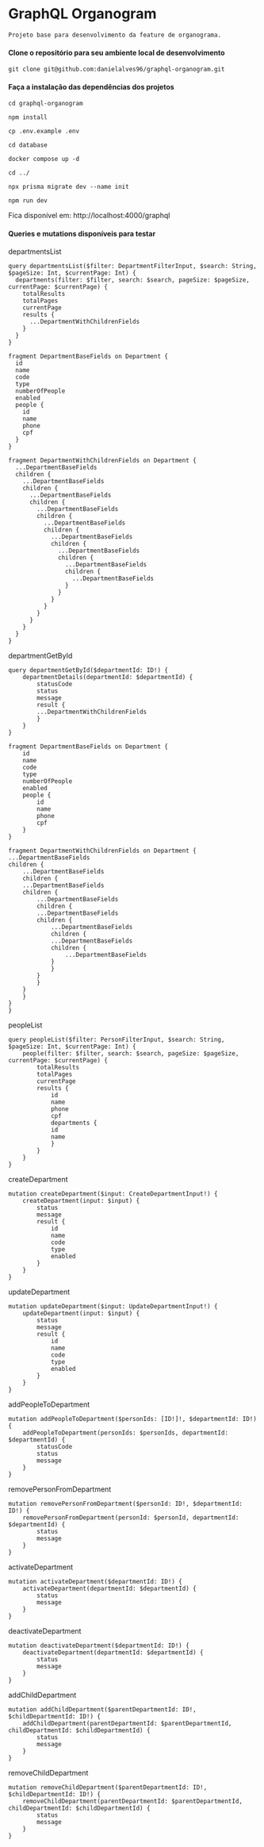 # GraphQL Organogram

    Projeto base para desenvolvimento da feature de organograma.

#### Clone o repositório para seu ambiente local de desenvolvimento

    git clone git@github.com:danielalves96/graphql-organogram.git

#### Faça a instalação das dependências dos projetos

    cd graphql-organogram

    npm install

    cp .env.example .env

    cd database

    docker compose up -d

    cd ../

    npx prisma migrate dev --name init

    npm run dev

Fica disponível em: http://localhost:4000/graphql

#### Queries e mutations disponíveis para testar

departmentsList

    query departmentsList($filter: DepartmentFilterInput, $search: String, $pageSize: Int, $currentPage: Int) {
      departments(filter: $filter, search: $search, pageSize: $pageSize, currentPage: $currentPage) {
        totalResults
        totalPages
        currentPage
        results {
          ...DepartmentWithChildrenFields
        }
      }
    }

    fragment DepartmentBaseFields on Department {
      id
      name
      code
      type
      numberOfPeople
      enabled
      people {
        id
        name
        phone
        cpf
      }
    }

    fragment DepartmentWithChildrenFields on Department {
      ...DepartmentBaseFields
      children {
        ...DepartmentBaseFields
        children {
          ...DepartmentBaseFields
          children {
            ...DepartmentBaseFields
            children {
              ...DepartmentBaseFields
              children {
                ...DepartmentBaseFields
                children {
                  ...DepartmentBaseFields
                  children {
                    ...DepartmentBaseFields
                    children {
                      ...DepartmentBaseFields
                    }
                  }
                }
              }
            }
          }
        }
      }
    }

departmentGetById

    query departmentGetById($departmentId: ID!) {
        departmentDetails(departmentId: $departmentId) {
            statusCode
            status
            message
            result {
            ...DepartmentWithChildrenFields
            }
        }
    }

    fragment DepartmentBaseFields on Department {
        id
        name
        code
        type
        numberOfPeople
        enabled
        people {
            id
            name
            phone
            cpf
        }
    }

    fragment DepartmentWithChildrenFields on Department {
    ...DepartmentBaseFields
    children {
        ...DepartmentBaseFields
        children {
        ...DepartmentBaseFields
        children {
            ...DepartmentBaseFields
            children {
            ...DepartmentBaseFields
            children {
                ...DepartmentBaseFields
                children {
                ...DepartmentBaseFields
                children {
                    ...DepartmentBaseFields
                }
                }
            }
            }
        }
        }
    }
    }

peopleList

    query peopleList($filter: PersonFilterInput, $search: String, $pageSize: Int, $currentPage: Int) {
        people(filter: $filter, search: $search, pageSize: $pageSize, currentPage: $currentPage) {
            totalResults
            totalPages
            currentPage
            results {
                id
                name
                phone
                cpf
                departments {
                id
                name
                }
            }
        }
    }

createDepartment

    mutation createDepartment($input: CreateDepartmentInput!) {
        createDepartment(input: $input) {
            status
            message
            result {
                id
                name
                code
                type
                enabled
            }
        }
    }

updateDepartment

    mutation updateDepartment($input: UpdateDepartmentInput!) {
        updateDepartment(input: $input) {
            status
            message
            result {
                id
                name
                code
                type
                enabled
            }
        }
    }

addPeopleToDepartment

    mutation addPeopleToDepartment($personIds: [ID!]!, $departmentId: ID!) {
        addPeopleToDepartment(personIds: $personIds, departmentId: $departmentId) {
            statusCode
            status
            message
        }
    }

removePersonFromDepartment

    mutation removePersonFromDepartment($personId: ID!, $departmentId: ID!) {
        removePersonFromDepartment(personId: $personId, departmentId: $departmentId) {
            status
            message
        }
    }

activateDepartment

    mutation activateDepartment($departmentId: ID!) {
        activateDepartment(departmentId: $departmentId) {
            status
            message
        }
    }

deactivateDepartment

    mutation deactivateDepartment($departmentId: ID!) {
        deactivateDepartment(departmentId: $departmentId) {
            status
            message
        }
    }

addChildDepartment

    mutation addChildDepartment($parentDepartmentId: ID!, $childDepartmentId: ID!) {
        addChildDepartment(parentDepartmentId: $parentDepartmentId, childDepartmentId: $childDepartmentId) {
            status
            message
        }
    }

removeChildDepartment

    mutation removeChildDepartment($parentDepartmentId: ID!, $childDepartmentId: ID!) {
        removeChildDepartment(parentDepartmentId: $parentDepartmentId, childDepartmentId: $childDepartmentId) {
            status
            message
        }
    }
